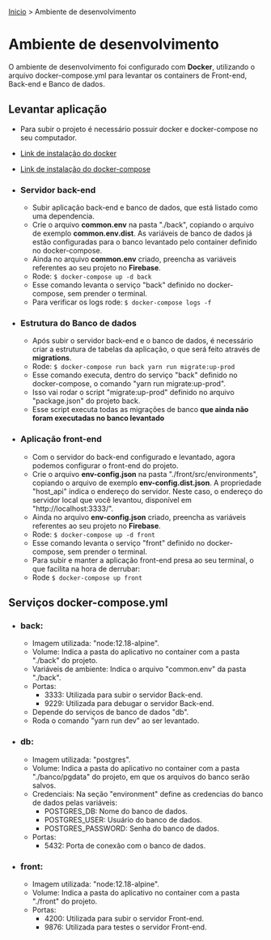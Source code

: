 [Inicio](../README.md) > Ambiente de desenvolvimento
# Ambiente de desenvolvimento
O ambiente de desenvolvimento foi configurado com **Docker**, utilizando o arquivo docker-compose.yml para levantar os containers de Front-end, Back-end e Banco de dados.

## Levantar aplicação
  - Para subir o projeto é necessário possuir docker e docker-compose no seu computador.
  - [Link de instalação do docker](https://docs.docker.com/get-docker/)
  - [Link de instalação do docker-compose](https://docs.docker.com/compose/install/)

  - ### Servidor back-end
    - Subir aplicação back-end e banco de dados, que está listado como uma dependencia. 
    - Crie o arquivo **common.env** na pasta "./back", copiando o arquivo de exemplo **common.env.dist**. As variáveis de banco de dados já estão configuradas para o banco levantado pelo container definido no docker-compose.
    - Ainda no arquivo **common.env** criado, preencha as variáveis referentes ao seu projeto no **Firebase**.
    - Rode: 
  ``` $ docker-compose up -d back ```
    - Esse comando levanta o serviço "back" definido no docker-compose, sem prender o terminal.
    - Para verificar os logs rode:
  ``` $ docker-compose logs -f ```

  - ### Estrutura do Banco de dados
    - Após subir o servidor back-end e o banco de dados, é necessário criar a estrutura de tabelas da aplicação, o que será feito através de **migrations**.
    - Rode: 
  ``` $ docker-compose run back yarn run migrate:up-prod ```
    - Esse comando executa, dentro do serviço "back" definido no docker-compose, o comando "yarn run migrate:up-prod".
    - Isso vai rodar o script "migrate:up-prod" definido no arquivo "package.json" do projeto back.
    - Esse script executa todas as migrações de banco **que ainda não foram executadas no banco levantado**

  - ### Aplicação front-end
    - Com o servidor do back-end configurado e levantado, agora podemos configurar o front-end do projeto.
    - Crie o arquivo **env-config.json** na pasta "./front/src/environments", copiando o arquivo de exemplo **env-config.dist.json**. A propriedade "host_api" indica o endereço do servidor. Neste caso, o endereço do servidor local que você levantou, disponível em "http://localhost:3333/".
    - Ainda no arquivo **env-config.json** criado, preencha as variáveis referentes ao seu projeto no **Firebase**.
    - Rode: 
  ``` $ docker-compose up -d front ```
    - Esse comando levanta o serviço "front" definido no docker-compose, sem prender o terminal.
    - Para subir e manter a aplicação front-end presa ao seu terminal, o que facilita na hora de derrubar:
    - Rode
  ``` $ docker-compose up front ```

## Serviços docker-compose.yml
  - ### back: 
    - Imagem utilizada: "node:12.18-alpine".
    - Volume: Indica a pasta do aplicativo no container com a pasta "./back" do projeto.
    - Variáveis de ambiente: Indica o arquivo "common.env" da pasta "./back".
    - Portas:
      - 3333: Utilizada para subir o servidor Back-end.
      - 9229: Utilizada para debugar o servidor Back-end.
    - Depende do serviços de banco de dados "db".
    - Roda o comando "yarn run dev" ao ser levantado.
  - ### db: 
    - Imagem utilizada: "postgres".
    - Volume: Indica a pasta do aplicativo no container com a pasta "./banco/pgdata" do projeto, em que os arquivos do banco serão salvos.
    - Credenciais: Na seção "environment" define as credencias do banco de dados pelas variáveis:
      - POSTGRES_DB: Nome do banco de dados.
      - POSTGRES_USER: Usuário do banco de dados.
      - POSTGRES_PASSWORD: Senha do banco de dados.
    - Portas:
      - 5432: Porta de conexão com o banco de dados.
  - ### front: 
    - Imagem utilizada: "node:12.18-alpine".
    - Volume: Indica a pasta do aplicativo no container com a pasta "./front" do projeto.
    - Portas:
      - 4200: Utilizada para subir o servidor Front-end.
      - 9876: Utilizada para testes o servidor Front-end.